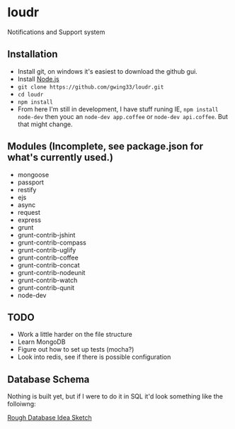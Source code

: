 loudr
=====

Notifications and Support system

## Installation
- Install git, on windows it's easiest to download the github gui.
- Install [Node.js](http://nodejs.org/)
- `git clone https://github.com/gwing33/loudr.git`
- `cd loudr`
- `npm install`
- From here I'm still in development, I have stuff runing IE, `npm install node-dev` then youc an `node-dev app.coffee` or `node-dev api.coffee`. But that might change.

## Modules (Incomplete, see package.json for what's currently used.)
- mongoose
- passport
- restify
- ejs
- async
- request
- express
- grunt
- grunt-contrib-jshint
- grunt-contrib-compass
- grunt-contrib-uglify
- grunt-contrib-coffee
- grunt-contrib-concat
- grunt-contrib-nodeunit
- grunt-contrib-watch
- grunt-contrib-qunit
- node-dev

## TODO
- Work a little harder on the file structure
- Learn MongoDB
- Figure out how to set up tests (mocha?)
- Look into redis, see if there is possible configuration

## Database Schema

Nothing is built yet, but if I were to do it in SQL it'd look something like the folloiwng:

[Rough Database Idea Sketch](https://www.evernote.com/pub/geraldroy/loudr)





